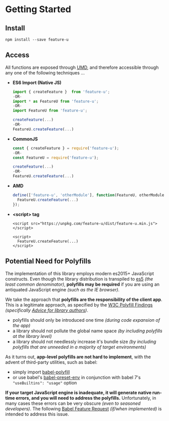 # Getting Started

## Install

```shell
npm install --save feature-u
```


## Access

All functions are exposed through [UMD](https://github.com/umdjs/umd),
and therefore accessible through any one of the following techniques ...

- **ES6 Import (Native JS)**
  
  ```js
  import { createFeature }  from 'feature-u';
  -OR-
  import * as FeatureU from 'feature-u';
  -OR-
  import FeatureU from 'feature-u';
  
  createFeature(...)
  -OR-
  FeatureU.createFeature(...)
  ```
  
  
- **CommonJS**
  
  ```js
  const { createFeature } = require('feature-u');
  -OR-
  const FeatureU = require('feature-u');
  
  createFeature(...)
  -OR-
  FeatureU.createFeature(...)
  ```
  
  
- **AMD**
  
  ```js
  define(['feature-u', 'otherModule'], function(FeatureU, otherModule) {
    FeatureU.createFeature(...)
  });
  ```
  
  
- **&lt;script&gt; tag**
  
  ```
  <script src="https://unpkg.com/feature-u/dist/feature-u.min.js"></script>
  
  <script>
    FeatureU.createFeature(...)
  </script>
  ```


## Potential Need for Polyfills

The implementation of this library employs modern es2015+ JavaScript
constructs.  Even though the library distribution is transpiled to
[es5](https://en.wikipedia.org/wiki/ECMAScript#5th_Edition) _(the
least common denominator)_, **polyfills may be required** if you are
using an antiquated JavaScript engine _(such as the IE browser)_.

We take the approach that **polyfills are the responsibility of the
client app**.  This is a legitimate approach, as specified by the [W3C
Polyfill Findings](https://www.w3.org/2001/tag/doc/polyfills/)
_(specifically [Advice for library
authors](https://www.w3.org/2001/tag/doc/polyfills/#advice-for-library-and-framework-authors))_.

- polyfills should only be introduced one time _(during code expansion
  of the app)_
- a library should not pollute the global name space _(by including
  polyfills at the library level)_
- a library should not needlessly increase it's bundle size _(by
  including polyfills that are unneeded in a majority of target
  environments)_

As it turns out, **app-level polyfills are not hard to implement**,
with the advent of third-party utilities, such as babel:

- simply import [babel-polyfill](https://babeljs.io/docs/en/babel-polyfill.html)
- or use babel's
  [babel-preset-env](https://babeljs.io/docs/en/babel-preset-env.html)
  in conjunction with babel 7's `"useBuiltins": "usage"` option

**If your target JavaScript engine is inadequate, it will generate
native run-time errors, and you will need to address the polyfills.**
Unfortunately, in many cases these errors can be very obscure _(even
to seasoned developers)_.  The following [Babel Feature
Request](https://github.com/babel/babel/issues/8089) _(if/when
implemented)_ is intended to address this issue.
